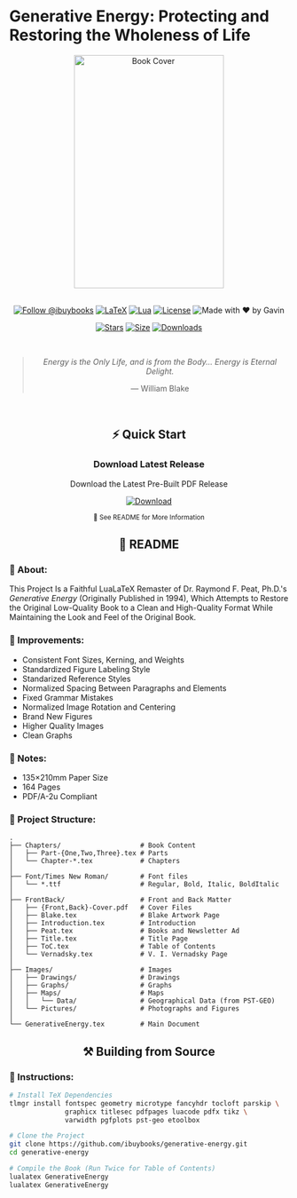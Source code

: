 # Generative Energy: Protecting and Restoring the Wholeness of Life

<div align="center">
  <img src="https://github.com/user-attachments/assets/9048c107-b0d3-43b6-be82-ff6f911c5b52" width="270" height="420" alt="Book Cover">
  
  <br>
  <br>

  [![Follow @ibuybooks](https://img.shields.io/badge/Follow%20%40ibuybooks-000000?logo=X&logoColor=white&style=for-the-badge)](https://x.com/ibuybooks)
  [![LaTeX](https://img.shields.io/badge/LaTeX-008080?style=for-the-badge&logo=latex&logoColor=white)](#)
  [![Lua](https://img.shields.io/badge/Lua-2C2D72?style=for-the-badge&logo=lua&logoColor=white)](#)
  [![License](https://img.shields.io/badge/Free%20for%20Non--Commercial%20Use-007bff?style=for-the-badge&logo=github&logoColor=white&labelColor=282828&color=007bff)](#)
  ![Made with ❤️ by Gavin](https://img.shields.io/badge/Made_with_❤️_by-Gavin-red?style=for-the-badge)
      
  [![Stars](https://img.shields.io/github/stars/ibuybooks/generative-energy?style=for-the-badge&color=2F323A)](https://github.com/ibuybooks/generative-energy/stargazers)
  [![Size](https://img.shields.io/github/repo-size/ibuybooks/generative-energy?style=for-the-badge&color=2F323A)](https://github.com/ibuybooks/generative-energy)
  [![Downloads](https://img.shields.io/github/downloads/ibuybooks/generative-energy/total?style=for-the-badge&color=2F323A)](https://github.com/ibuybooks/generative-energy/releases)

  <br>

  >*Energy is the Only Life, and is from the Body... Energy is Eternal Delight.*
  >
  > — William Blake
</div>

<br>

<div align="center">
  <h2>⚡ Quick Start</h2>
  <h3>Download Latest Release</h3>
  <p>Download the Latest Pre-Built PDF Release</p>
  
  [![Download][Download-Badge]][Download-Link]

  [Download-Badge]: https://img.shields.io/badge/Download_Latest_Release-2563eb?style=for-the-badge&logo=github&logoColor=white&labelColor=1e40af
  [Download-Link]: https://github.com/ibuybooks/generative-energy/releases/latest/
  
  <sup>📖 See README for More Information</sup>
</div>

<div align="center">
  <h2>📌 README</h2>
</div>

<h3>📎 About:</h3>

This Project Is a Faithful LuaLaTeX Remaster of Dr. Raymond F. Peat, Ph.D.'s *Generative Energy* (Originally Published in 1994), Which Attempts to Restore the Original Low-Quality Book to a Clean and High-Quality Format While Maintaining the Look and Feel of the Original Book.

<h3>📏 Improvements:</h3>

- Consistent Font Sizes, Kerning, and Weights
- Standardized Figure Labeling Style
- Standarized Reference Styles
- Normalized Spacing Between Paragraphs and Elements
- Fixed Grammar Mistakes
- Normalized Image Rotation and Centering
- Brand New Figures
- Higher Quality Images
- Clean Graphs

<h3>🔖 Notes:</h3>

- 135×210mm Paper Size
- 164 Pages
- PDF/A-2u Compliant

<h3>🧮 Project Structure:</h3>

```
.
├── Chapters/                    # Book Content
│   ├── Part-{One,Two,Three}.tex # Parts
│   └── Chapter-*.tex            # Chapters
│
├── Font/Times New Roman/        # Font files
│   └── *.ttf                    # Regular, Bold, Italic, BoldItalic
│
├── FrontBack/                   # Front and Back Matter
│   ├── {Front,Back}-Cover.pdf   # Cover Files
│   ├── Blake.tex                # Blake Artwork Page
│   ├── Introduction.tex         # Introduction
│   ├── Peat.tex                 # Books and Newsletter Ad
│   ├── Title.tex                # Title Page
│   ├── ToC.tex                  # Table of Contents
│   └── Vernadsky.tex            # V. I. Vernadsky Page
│
├── Images/                      # Images
│   ├── Drawings/                # Drawings
│   ├── Graphs/                  # Graphs
│   ├── Maps/                    # Maps
│   │   └── Data/                # Geographical Data (from PST-GEO)
│   └── Pictures/                # Photographs and Figures
│
└── GenerativeEnergy.tex         # Main Document
```

<div align="center">
  <h2>⚒️ Building from Source</h2>
</div>

<h3>📄 Instructions:</h3>

```bash
# Install TeX Dependencies
tlmgr install fontspec geometry microtype fancyhdr tocloft parskip \
              graphicx titlesec pdfpages luacode pdfx tikz \
              varwidth pgfplots pst-geo etoolbox

# Clone the Project
git clone https://github.com/ibuybooks/generative-energy.git
cd generative-energy

# Compile the Book (Run Twice for Table of Contents)
lualatex GenerativeEnergy
lualatex GenerativeEnergy
```
